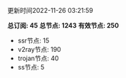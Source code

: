 更新时间2022-11-26 03:21:59

**总订阅: 45**
**总节点: 1243**
**有效节点: 250**
- ssr节点: 15
- v2ray节点: 190
- trojan节点: 40
- ss节点: 5
